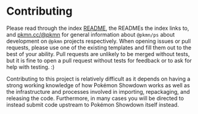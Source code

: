 
# Contributing

Please read through the index [README](README.md), the READMEs the index links to, and
[pkmn.cc/@pkmn](https://pkmn.cc/@pkmn/) for general information about `@pkmn/ps` about development
on `@pkmn` projects respectively. When opening issues or pull requests, please use one of the
existing templates and fill them out to the best of your ability. Pull requests are unlikely to be
merged without tests, but it is fine to open a pull request without tests for feedback or to ask for
help with testing. :)

Contributing to this project is relatively difficult as it depends on having a strong working
knowledge of how Pokémon Showdown works as well as the infrastructure and processes involved in
importing, repackaging, and releasing the code. Furthermore, in many cases you will be directed to
instead submit code upstream to Pokémon Showdown itself instead.
